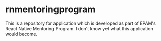 # rnmentoringprogram

This is a repository for application which is developed as part of EPAM's React Native Mentoring Program.
I don't know yet what this application would become.

